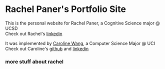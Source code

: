 # Rachel Paner's Portfolio Site

This is the personal website for Rachel Paner, a Cognitive Science major @ UCSD\
Check out Rachel's [linkedin](https://www.linkedin.com/in/rachel-paner-82ab31226/)

It was implemented by [Caroline Wang](https://github.com/caroliyw), a Computer Science Major @ UCI
Check out Caroline's [github](https://github.com/caroliyw) and [linkedin](https://www.linkedin.com/in/caroline-y-wang/)

### more stuff about rachel ###

